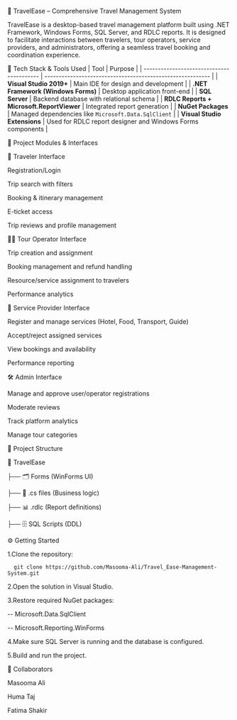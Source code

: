 📌 TravelEase – Comprehensive Travel Management System

TravelEase is a desktop-based travel management platform built using .NET Framework, Windows Forms, SQL Server, and RDLC reports. It is designed to facilitate interactions between travelers, tour operators, service providers, and administrators, offering a seamless travel booking and coordination experience.

🔧 Tech Stack & Tools Used
| Tool                                      | Purpose                                                    |
| ----------------------------------------- | ---------------------------------------------------------- |
| **Visual Studio 2019+**                   | Main IDE for design and development                        |
| **.NET Framework (Windows Forms)**        | Desktop application front-end                              |
| **SQL Server**                            | Backend database with relational schema                    |
| **RDLC Reports + Microsoft.ReportViewer** | Integrated report generation                               |
| **NuGet Packages**                        | Managed dependencies like `Microsoft.Data.SqlClient`       |
| **Visual Studio Extensions**              | Used for RDLC report designer and Windows Forms components |

📂 Project Modules & Interfaces

👤 Traveler Interface

Registration/Login

Trip search with filters

Booking & itinerary management

E-ticket access

Trip reviews and profile management


🧑‍💼 Tour Operator Interface

Trip creation and assignment

Booking management and refund handling

Resource/service assignment to travelers

Performance analytics


🏨 Service Provider Interface

Register and manage services (Hotel, Food, Transport, Guide)

Accept/reject assigned services

View bookings and availability

Performance reporting


🛠️ Admin Interface

Manage and approve user/operator registrations

Moderate reviews

Track platform analytics

Manage tour categories


📁 Project Structure

📁 TravelEase

├── 🗂️ Forms (WinForms UI)

├── 📄 .cs files (Business logic)

├── 📊 .rdlc (Report definitions)

├── 🗄️ SQL Scripts (DDL)


⚙️ Getting Started

1.Clone the repository:

      git clone https://github.com/Masooma-Ali/Travel_Ease-Management-System.git

2.Open the solution in Visual Studio.

3.Restore required NuGet packages:

   -- Microsoft.Data.SqlClient
   
   -- Microsoft.Reporting.WinForms

4.Make sure SQL Server is running and the database is configured.

5.Build and run the project.


🤝 Collaborators

Masooma Ali

Huma Taj

Fatima Shakir



